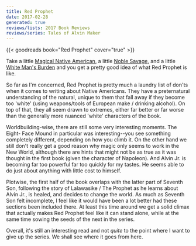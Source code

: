 ```yaml
---
title: Red Prophet
date: 2017-02-28
generated: true
reviews/lists: 2017 Book Reviews
reviews/series: Tales of Alvin Maker
---
```

{{< goodreads book="Red Prophet" cover="true" >}}

Take a little [Magical Native American](http://tvtropes.org/pmwiki/pmwiki.php/Main/MagicalNativeAmerican), a little [Noble Savage](http://tvtropes.org/pmwiki/pmwiki.php/Main/NobleSavage), and a little [White Man's Burden](http://tvtropes.org/pmwiki/pmwiki.php/Main/WhiteMansBurden) and you get a pretty good idea of what Red Prophet is like.  

So far as I'm concerned, Red Prophet is pretty much a laundry list of don'ts when it comes to writing about Native Americans. They have a preternatural understanding of the natural, unique to them that fall away if they become too 'white' (using weapons/tools of European make / drinking alcohol). On top of that, they all seem drawn to extremes, either far better or far worse than the generally more nuanced 'white' characters of the book.  

<!--more-->

Worldbuilding-wise, there are still some very interesting moments. The Eight- Face Mound in particular was interesting--you see something completely different, depending on how you climb it. On the other hand we still don't really get a good reason why magic only seems to work in the New World, although there are hints that might not be as true as it was thought in the first book (given the character of Napoleon). And Alvin Jr. is becoming far too powerful far too quickly for my tastes. He seems able to do just about anything with little cost to himself.  

Plotwise, the first half of the book overlaps with the latter part of Seventh Son, following the story of Lalawasike / The Prophet as he learns about Alvin Jr., is healed, and decides to change the world. As much as Seventh Son felt incomplete, I feel like it would have been a lot better had these sections been included there. At least this time around we get a solid climax that actually makes Red Prophet feel like it can stand alone, while at the same time sowing the seeds of the next in the series.  

Overall, it's still an interesting read and not _quite_ to the point where I want to give up the series. We shall see where it goes from here.


